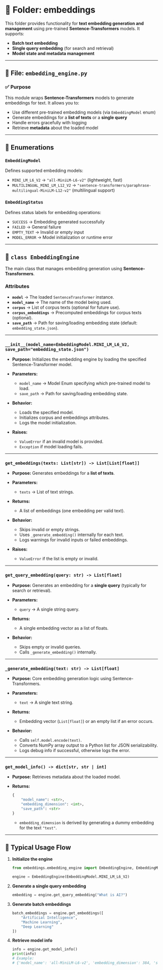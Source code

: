 # 📂 Folder: embeddings

This folder provides functionality for **text embedding generation and management** using pre-trained **Sentence-Transformers** models. It supports:

* **Batch text embedding**
* **Single query embedding** (for search and retrieval)
* **Model state and metadata management**

---

## 📄 File: `embedding_engine.py`

### ✅ Purpose

This module wraps **Sentence-Transformers** models to generate embeddings for text. It allows you to:

* Use different pre-trained embedding models (via `EmbeddingModel` enum)
* Generate embeddings for a **list of texts** or a **single query**
* Handle errors gracefully with logging
* Retrieve **metadata** about the loaded model

---

## 📌 Enumerations

### `EmbeddingModel`

Defines supported embedding models:

* `MINI_LM_L6_V2` → `"all-MiniLM-L6-v2"` (lightweight, fast)
* `MULTILINGUAL_MINI_LM_L12_V2` → `"sentence-transformers/paraphrase-multilingual-MiniLM-L12-v2"` (multilingual support)

### `EmbeddingStatus`

Defines status labels for embedding operations:

* `SUCCESS` → Embedding generated successfully
* `FAILED` → General failure
* `EMPTY_TEXT` → Invalid or empty input
* `MODEL_ERROR` → Model initialization or runtime error

---

## 📌 `class EmbeddingEngine`

The main class that manages embedding generation using **Sentence-Transformers**.

### Attributes

* **`model`** → The loaded `SentenceTransformer` instance.
* **`model_name`** → The name of the model being used.
* **`corpus`** → List of corpus texts (optional for future use).
* **`corpus_embeddings`** → Precomputed embeddings for corpus texts (optional).
* **`save_path`** → Path for saving/loading embedding state (default: `embedding_state.json`).

---

### **`__init__(model_name=EmbeddingModel.MINI_LM_L6_V2, save_path="embedding_state.json")`**

* **Purpose:** Initializes the embedding engine by loading the specified Sentence-Transformer model.
* **Parameters:**

  * `model_name` → Model Enum specifying which pre-trained model to load.
  * `save_path` → Path for saving/loading embedding state.
* **Behavior:**

  * Loads the specified model.
  * Initializes corpus and embeddings attributes.
  * Logs the model initialization.
* **Raises:**

  * `ValueError` if an invalid model is provided.
  * `Exception` if model loading fails.

---

### **`get_embeddings(texts: List[str]) -> List[List[float]]`**

* **Purpose:** Generates embeddings for a **list of texts**.
* **Parameters:**

  * `texts` → List of text strings.
* **Returns:**

  * A list of embeddings (one embedding per valid text).
* **Behavior:**

  * Skips invalid or empty strings.
  * Uses `_generate_embedding()` internally for each text.
  * Logs warnings for invalid inputs or failed embeddings.
* **Raises:**

  * `ValueError` if the list is empty or invalid.

---

### **`get_query_embedding(query: str) -> List[float]`**

* **Purpose:** Generates an embedding for a **single query** (typically for search or retrieval).
* **Parameters:**

  * `query` → A single string query.
* **Returns:**

  * A single embedding vector as a list of floats.
* **Behavior:**

  * Skips empty or invalid queries.
  * Calls `_generate_embedding()` internally.

---

### **`_generate_embedding(text: str) -> List[float]`**

* **Purpose:** Core embedding generation logic using Sentence-Transformers.
* **Parameters:**

  * `text` → A single text string.
* **Returns:**

  * Embedding vector (`List[float]`) or an empty list if an error occurs.
* **Behavior:**

  * Calls `self.model.encode(text)`.
  * Converts NumPy array output to a Python list for JSON serializability.
  * Logs debug info if successful, otherwise logs the error.

---

### **`get_model_info() -> dict[str, str | int]`**

* **Purpose:** Retrieves metadata about the loaded model.
* **Returns:**

  ```python
  {
      "model_name": <str>,
      "embedding_dimension": <int>,
      "save_path": <str>
  }
  ```

  * `embedding_dimension` is derived by generating a dummy embedding for the text `"test"`.

---

## 🔄 Typical Usage Flow

1. **Initialize the engine**

   ```python
   from embeddings.embedding_engine import EmbeddingEngine, EmbeddingModel

   engine = EmbeddingEngine(EmbeddingModel.MINI_LM_L6_V2)
   ```

2. **Generate a single query embedding**

   ```python
   embedding = engine.get_query_embedding("What is AI?")
   ```

3. **Generate batch embeddings**

   ```python
   batch_embeddings = engine.get_embeddings([
       "Artificial Intelligence",
       "Machine Learning",
       "Deep Learning"
   ])
   ```

4. **Retrieve model info**

   ```python
   info = engine.get_model_info()
   print(info)
   # Example:
   # {'model_name': 'all-MiniLM-L6-v2', 'embedding_dimension': 384, 'save_path': 'embedding_state.json'}
   ```



